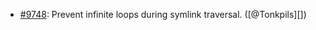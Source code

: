 * [#9748](https://github.com/rubocop/rubocop/pull/9748): Prevent infinite loops during symlink traversal. ([@Tonkpils][])
